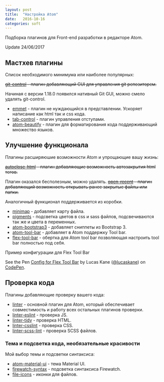 ```yaml
---
layout: post
title:  "Настройка Atom"
date:   2016-10-16
categories: soft
---
```


Подборка плагинов для Front-end разработки в редакторе Atom.

Update 24/06/2017

## Мастхев плагины

Список необходимого минимума или наиболее популярных:

~~[git-control][git-control] - плагин добавляющий GUI для управления git репозиторем.~~

Начиная с версии 1.18.0 появился нативный Git GUI, можно смело удалять git-control.

* [emmet][emmet] - плагин не нуждающийся в представлении. Ускоряет написание как html так и css кода.
* [tab-control][tab-control] - плагин управления отступами.
* [atom-beautify][atom-beautify] - плагин для форматирования кода поддерживающий множество языков.


## Улучшение функционала

Плагины расширяюшие возможности Atom и упрощающие вашу жизнь:

~~[autoclose-html][autoclose-html] - плагин добавляющие возможность автозакрытия html тегов.~~

Плагин оказался бесполезным, можно удалять.
~~[open-recent][open-recent] - плагин добавляющий возможность открывать ранее закрытые файлы или папки.~~

Аналогичный функционал поддерживается из коробки.

* [minimap][minimap] - добавляет карту файла.
* [pigments][pigments] - подсветка цветов в css и sass файлов, подсвечиваются так же и цвета в переменных.
* [atom-bootstrap3][atom-bootstrap3] - добавляет сниппеты из Bootstrap 3.
* [atom-tool-bar][atom-tool-bar] - добавляет в Atom поддержку Tool bar.
* [flex-tool-bar][flex-tool-bar] - обертка для Atom tool bar позволяющая настроить tool bar полностью под себя.

Пример конфигурации для Flex Tool Bar

<p data-height="480" data-theme-id="0" data-slug-hash="aJrNMm" data-default-tab="js" data-user="lucaskane" data-embed-version="2" data-pen-title="Config for Flex Tool Bar" class="codepen">See the Pen <a href="https://codepen.io/lucaskane/pen/aJrNMm/">Config for Flex Tool Bar</a> by Lucas Kane (<a href="https://codepen.io/lucaskane">@lucaskane</a>) on <a href="https://codepen.io">CodePen</a>.</p>
<script async src="https://production-assets.codepen.io/assets/embed/ei.js"></script>

## Проверка кода

Плагины добавляющие проверку вашего кода:

* [linter][linter] - основной плагин для Atom, который обеспечивает совместимость и работу всех остальных плагинов проверки.
* [linter-eslint][linter-eslint] - проверка JS.
* [linter-tidy][linter-tidy] - проверка HTML.
* [linter-csslint][linter-csslint] - проверка CSS.
* [linter-scss-lint][linter-scss-lint] - проверка SCSS файлов.

### Тема и подсветка кода, необязательные красивости

Мой выбор темы и подсветки синтаксиса:

* [atom-material-ui][atom-material-ui] - тема Material UI.
* [firewatch-syntax][firewatch-syntax] - подсветка синтаксиса Firewatch.
* [file-icons][file-icons] - иконки для файлов.

[atom-beautify]: https://atom.io/packages/atom-beautify
[atom-bootstrap3]: https://atom.io/packages/atom-bootstrap3
[autoclose-html]: https://atom.io/packages/autoclose-html
[emmet]: https://atom.io/packages/emmet
[file-icons]: https://atom.io/packages/file-icons
[git-control]: https://atom.io/packages/git-control
[linter]: https://atom.io/packages/linter
[linter-eslint]: https://atom.io/packages/linter-eslint
[linter-scss-lint]: https://atom.io/packages/linter-scss-lint
[linter-csslint]: https://atom.io/packages/linter-csslint
[linter-tidy]: https://atom.io/packages/linter-tidy
[minimap]: https://atom.io/packages/minimap
[open-recent]: https://atom.io/packages/open-recent
[pigments]: https://atom.io/packages/pigments
[tab-control]: https://atom.io/packages/tab-control
[atom-tool-bar]: https://atom.io/packages/tool-bar
[flex-tool-bar]: https://atom.io/packages/flex-tool-bar

[atom-material-ui]: https://atom.io/themes/atom-material-ui
[firewatch-syntax]: https://atom.io/themes/firewatch-syntax
